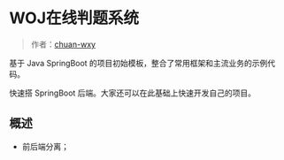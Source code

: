 # WOJ在线判题系统

> 作者：[chuan-wxy](https://github.com/chuan-wxy)

基于 Java SpringBoot 的项目初始模板，整合了常用框架和主流业务的示例代码。

快速搭 SpringBoot 后端。大家还可以在此基础上快速开发自己的项目。



## 概述

- 前后端分离；
